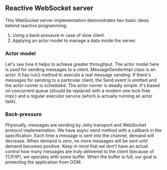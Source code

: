 ## Reactive WebSocket server ##

This WebSocket server implementation demonstrates two basic ideas behind reactive programming:
1. Using a back-pressure in case of slow client.
2. Applying an actor model to manage a data inside the server.

### Actor model ###

Let's see how it helps to achieve greater throughput. The actor model here is used for sending messages to a client.
MessageSenderImpl class is an actor. It has run() method to execute a real message sending.
If there's messages for sending to a particular client, the Send event is emitted and the actor runner is scheduled.
The actor runner is deadly simple. It's based on concurrent queue (should be replaced with a modern one lock-free impl.)
and a regular executor service (which is actually running an actor task).

### Back-pressure ###

Physically, messages are sending by Jetty transport and WebSocket protocol implementation.
We have async send method with a callback in the specification. Each time a message is sent into the channel, demand will decrease. When demand is zero, no more messages will be sent until demand becomes positive.
Keep in mind that we don't have an actual control how many messages are truly delivered to the client (because of TCP/IP), we operates with some buffer. When the buffer is full, our goal is protecting the application from OOM.




